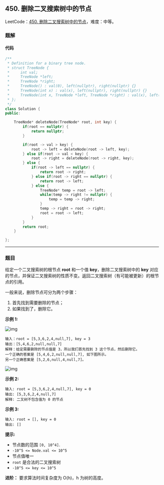 ## 450. 删除二叉搜索树中的节点

LeetCode：[450. 删除二叉搜索树中的节点](https://leetcode.cn/problems/delete-node-in-a-bst/)，难度：中等。

### 题解

#### 代码

```c++
/**
 * Definition for a binary tree node.
 * struct TreeNode {
 *     int val;
 *     TreeNode *left;
 *     TreeNode *right;
 *     TreeNode() : val(0), left(nullptr), right(nullptr) {}
 *     TreeNode(int x) : val(x), left(nullptr), right(nullptr) {}
 *     TreeNode(int x, TreeNode *left, TreeNode *right) : val(x), left(left), right(right) {}
 * };
 */
class Solution {
public:

    TreeNode* deleteNode(TreeNode* root, int key) {
        if(root == nullptr) {
            return nullptr;
        }

        if(root -> val > key) {
            root -> left = deleteNode(root -> left, key);
        } else if(root -> val < key) {
            root -> right = deleteNode(root -> right, key);
        } else {
            if(root -> left == nullptr) {
                return root -> right;
            } else if(root -> right == nullptr) {
                return root -> left;
            } else {
                TreeNode* temp = root -> left;
                while(temp -> right != nullptr) {
                    temp = temp -> right;
                }
                temp -> right = root -> right;
                root = root -> left;
            }
        }
        return root;
    }

};
```



---



### 题目

给定一个二叉搜索树的根节点 **root** 和一个值 **key**，删除二叉搜索树中的 **key** 对应的节点，并保证二叉搜索树的性质不变。返回二叉搜索树（有可能被更新）的根节点的引用。

一般来说，删除节点可分为两个步骤：

1. 首先找到需要删除的节点；
2. 如果找到了，删除它。

 

**示例 1:**

![img](https://gitee.com/xwl66/leetcode/raw/master/image/450-del_node_1.jpg)

```
输入：root = [5,3,6,2,4,null,7], key = 3
输出：[5,4,6,2,null,null,7]
解释：给定需要删除的节点值是 3，所以我们首先找到 3 这个节点，然后删除它。
一个正确的答案是 [5,4,6,2,null,null,7], 如下图所示。
另一个正确答案是 [5,2,6,null,4,null,7]。
```

![img](https://gitee.com/xwl66/leetcode/raw/master/image/450-del_node_supp.jpg)

**示例 2:**

```
输入: root = [5,3,6,2,4,null,7], key = 0
输出: [5,3,6,2,4,null,7]
解释: 二叉树不包含值为 0 的节点
```

**示例 3:**

```
输入: root = [], key = 0
输出: []
```

 

**提示:**

- 节点数的范围 `[0, 10^4]`.
- `-10^5 <= Node.val <= 10^5`
- 节点值唯一
- `root` 是合法的二叉搜索树
- `-10^5 <= key <= 10^5`

 

**进阶：** 要求算法时间复杂度为 O(h)，h 为树的高度。


